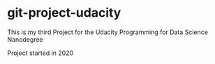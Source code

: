 # git-project-udacity
This is my third Project for the Udacity Programming for Data Science Nanodegree

Project started in 2020
